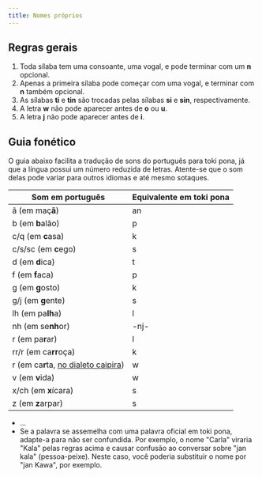 ```yaml
---
title: Nomes próprios
---
```


## Regras gerais

1. Toda sílaba tem uma consoante, uma vogal, e pode terminar com um **n** opcional.
2. Apenas a primeira sílaba pode começar com uma vogal, e terminar com **n** também opcional.
3. As sílabas **ti** e **tin** são trocadas pelas sílabas **si** e **sin**, respectivamente.
4. A letra **w** não pode aparecer antes de **o** ou **u**.
5. A letra **j** não pode aparecer antes de **i**.

## Guia fonético

O guia abaixo facilita a tradução de sons do português para toki pona, já que a língua possui um número reduzida de letras. Atente-se que o som delas pode variar para outros idiomas e até mesmo sotaques.

Som em português | Equivalente em toki pona
-|-
ã (em maç**ã**) | an
b (em **b**alão) | p
c/q (em **c**asa) | k
c/s/sc (em **c**ego) | s
d (em **d**ica) | t
f (em **f**aca) | p
g (em **g**osto) | k
g/j (em **g**ente) | s
lh (em pa**lh**a) | l
nh (em se**nh**or) | -nj-
r (em pa**r**ar) | l
rr/r (em ca**rr**oça) | k
r (em ca**r**ta, [no dialeto caipira](https://pt.wikipedia.org/wiki/Dialeto_caipira)) | w
v (em **v**ida) | w
x/ch (em **x**ícara) | s
z (em **z**arpar) | s

- ...
- Se a palavra se assemelha com uma palavra oficial em toki pona, adapte-a para não ser confundida. Por exemplo, o nome "Carla" viraria "Kala" pelas regras acima e causar confusão ao conversar sobre "jan kala" (pessoa-peixe). Neste caso, você poderia substituir o nome por "jan Kawa", por exemplo.
